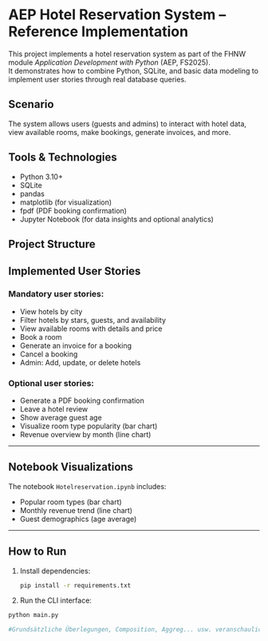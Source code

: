 # AEP Hotel Reservation System – Reference Implementation

This project implements a hotel reservation system as part of the FHNW module *Application Development with Python* (AEP, FS2025).  
It demonstrates how to combine Python, SQLite, and basic data modeling to implement user stories through real database queries.

## Scenario

The system allows users (guests and admins) to interact with hotel data, view available rooms, make bookings, generate invoices, and more.

## Tools & Technologies

- Python 3.10+
- SQLite
- pandas
- matplotlib (for visualization)
- fpdf (PDF booking confirmation)
- Jupyter Notebook (for data insights and optional analytics)

## Project Structure



## Implemented User Stories

### Mandatory user stories:
- View hotels by city
- Filter hotels by stars, guests, and availability
- View available rooms with details and price
- Book a room
- Generate an invoice for a booking
- Cancel a booking
- Admin: Add, update, or delete hotels

### Optional user stories:
- Generate a PDF booking confirmation
- Leave a hotel review
- Show average guest age
- Visualize room type popularity (bar chart)
- Revenue overview by month (line chart)

---

## Notebook Visualizations

The notebook `Hotelreservation.ipynb` includes:

- Popular room types (bar chart)
- Monthly revenue trend (line chart)
- Guest demographics (age average)

---

## How to Run

1. Install dependencies:
   ```bash
   pip install -r requirements.txt

2. Run the CLI interface:
 ```bash
python main.py

#Grundsätzliche Überlegungen, Composition, Aggreg... usw. veranschaulichen mit UML usw. wenn man einzelne Userstry will ausführen findet ihr dies im UI, wie installiert man enviroment mit python etc chat gpt fragen betr installationsanleitung
